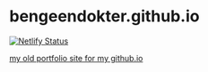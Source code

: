# bengeendokter.github.io

[![Netlify Status](https://api.netlify.com/api/v1/badges/ef1a278c-5dfa-4d88-952e-e13430735999/deploy-status)](https://app.netlify.com/sites/bengeendokter/deploys)

<a href="https://bengeendokter.github.io">my old portfolio site for my github.io</a>
